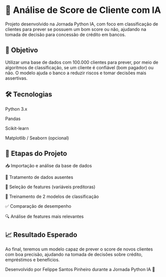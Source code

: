 # 🤖 Análise de Score de Cliente com IA

Projeto desenvolvido na Jornada Python IA, com foco em classificação de clientes para prever se possuem um bom score ou não, ajudando na tomada de decisão para concessão de crédito em bancos.

## 🎯 Objetivo

Utilizar uma base de dados com 100.000 clientes para prever, por meio de algoritmos de classificação, se um cliente é confiável (bom pagador) ou não. O modelo ajuda o banco a reduzir riscos e tomar decisões mais assertivas.

## 🛠️ Tecnologias

Python 3.x

Pandas

Scikit-learn

Matplotlib / Seaborn (opcional)

## 📌 Etapas do Projeto

📥 Importação e análise da base de dados

🧹 Tratamento de dados ausentes

🎯 Seleção de features (variáveis preditoras)

🤖 Treinamento de 2 modelos de classificação

✅ Comparação de desempenho

🔍 Análise de features mais relevantes

## 📈 Resultado Esperado

Ao final, teremos um modelo capaz de prever o score de novos clientes com boa precisão, ajudando na tomada de decisões sobre crédito, empréstimos e benefícios.

Desenvolvido por Felippe Santos Pinheiro durante a Jornada Python IA 🚀

